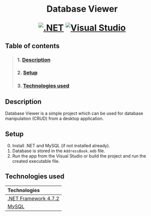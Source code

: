 <h1 align="center">  Database Viewer

[![.NET](https://img.shields.io/badge/--512BD4?logo=.net&logoColor=ffffff)](https://dotnet.microsoft.com/) [![Visual Studio](https://img.shields.io/badge/--6C33AF?logo=visual%20studio)](https://visualstudio.microsoft.com/)

## Table of contents

> ### 1. [Description](#description)
> ### 2. [Setup](#initial-setup)
> ### 3. [Technologies used](#technologies-used)


## Description  <a name="description"></a>
Database Viewer is a simple project which can be used for database manipulation (CRUD) from a desktop application.

## Setup  <a name="initial-setup"></a>

0. Install .NET and MySQL (if not installed already).
1. Database is stored in the `AddressBook.mdb` file.
2. Run the app from the Visual Studio or build the project and run the created executable file.

## Technologies used <a name="technologies-used"></a>

| Technologies                                          |
|:------------------------------------------------------|
| [.NET Framework 4.7.2](https://dotnet.microsoft.com/) |
| [MySQL](https://www.mysql.com/)                       |

